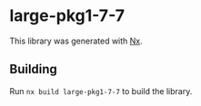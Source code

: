 # large-pkg1-7-7

This library was generated with [Nx](https://nx.dev).

## Building

Run `nx build large-pkg1-7-7` to build the library.
